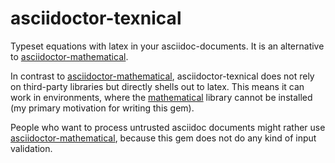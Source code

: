 # asciidoctor-texnical

Typeset equations with latex in your asciidoc-documents. It is an alternative to
[asciidoctor-mathematical][asciidoctor-mathematical].

In contrast to [asciidoctor-mathematical][asciidoctor-mathematical],
asciidoctor-texnical does not rely on third-party libraries but directly shells
out to latex. This means it can work in environments, where the
[mathematical][mathematical] library cannot be installed (my primary motivation
for writing this gem).

People who want to process untrusted asciidoc documents might rather use
[asciidoctor-mathematical][asciidoctor-mathematical], because this gem does not
do any kind of input validation.

[asciidoctor-mathematical]: https://github.com/asciidoctor/asciidoctor-mathematical
[mathematical]: https://github.com/gjtorikian/mathematical
